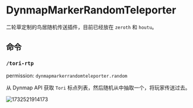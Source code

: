 # DynmapMarkerRandomTeleporter

二轮草定制的鸟居随机传送插件，目前已经放在 `zeroth` 和 `houtu`。

## 命令

### `/tori-rtp`

permission: `dynmapmarkerrandomteleporter.random`

从 Dynmap API 获取 `Tori` 标点列表，然后随机从中抽取一个，将玩家传送过去。

![1732521914173](https://github.com/user-attachments/assets/a99b2276-7340-49be-8ecd-5437bc5f927b)
